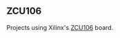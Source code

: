 ## ZCU106
Projects using Xilinx's [ZCU106](https://www.xilinx.com/products/boards-and-kits/zcu106.html) board.

